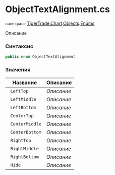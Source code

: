 
# ObjectTextAlignment.cs
`namespace` [TigerTrade.Chart](../../../../../TigerTrade.Chart.md).[Objects](../../../../../TigerTrade.Chart/Objects.md).[Enums](../../../../../TigerTrade.Chart/Objects/Enums.md)



Описание

### Синтаксис
```csharp
public enum ObjectTextAlignment
```


### Значения
| Название | Описание |
| --- | --- |
| ` LeftTop` | *Описание* |
| ` LeftMiddle` | *Описание* |
| ` LeftBottom` | *Описание* |
| ` CenterTop` | *Описание* |
| ` CenterMiddle` | *Описание* |
| ` CenterBottom` | *Описание* |
| ` RightTop` | *Описание* |
| ` RightMiddle` | *Описание* |
| ` RightBottom` | *Описание* |
| ` Hide` | *Описание* |



